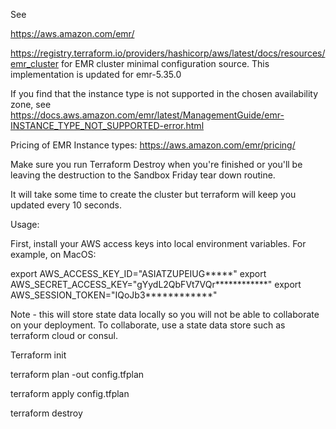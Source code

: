 See

https://aws.amazon.com/emr/

https://registry.terraform.io/providers/hashicorp/aws/latest/docs/resources/emr_cluster
for EMR cluster minimal configuration source. This implementation is updated for emr-5.35.0

If you find that the instance type is not supported in the chosen availability zone, see
https://docs.aws.amazon.com/emr/latest/ManagementGuide/emr-INSTANCE_TYPE_NOT_SUPPORTED-error.html

Pricing of EMR Instance types:
https://aws.amazon.com/emr/pricing/


Make sure you run Terraform Destroy when you're finished or you'll be leaving the destruction to the Sandbox Friday tear down routine.

It will take some time to create the cluster but terraform will keep you updated every 10 seconds.

Usage:

First, install your AWS access keys into local environment variables.
For example, on MacOS:

export AWS_ACCESS_KEY_ID="ASIATZUPEIUG*****"
export AWS_SECRET_ACCESS_KEY="gYydL2QbFVt7VQr************"
export AWS_SESSION_TOKEN="IQoJb3************"



Note - this will store state data locally so you will not be able to collaborate on your deployment. 
To collaborate, use a state data store such as terraform cloud or consul.

Terraform init

terraform plan -out config.tfplan

terraform apply config.tfplan

terraform destroy